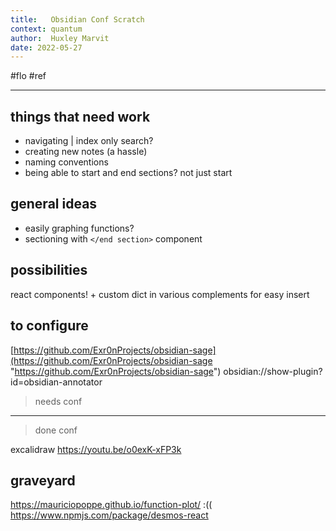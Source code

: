 ```yaml
---
title:   Obsidian Conf Scratch
context: quantum
author:  Huxley Marvit
date: 2022-05-27
---
```


#flo  #ref 

***

## things that need work
- navigating | index only search?
- creating new notes (a hassle)
- naming conventions 
- being able to start and end sections? not just start

## general ideas
- easily graphing functions?
- sectioning with `</end section>` component

## possibilities
react components! + custom dict in various complements for easy insert

## to configure
[https://github.com/Exr0nProjects/obsidian-sage](https://github.com/Exr0nProjects/obsidian-sage "https://github.com/Exr0nProjects/obsidian-sage")
obsidian://show-plugin?id=obsidian-annotator

> needs conf
*** 
> done conf

excalidraw https://youtu.be/o0exK-xFP3k

## graveyard
https://mauriciopoppe.github.io/function-plot/ :((
https://www.npmjs.com/package/desmos-react


